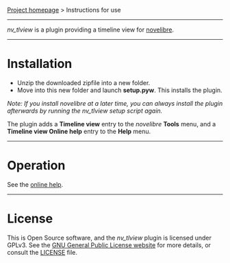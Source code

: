 [Project homepage](https://github.com/peter88213/nv_tlview) > Instructions for use

--- 

*nv_tlview* is a plugin providing a timeline view for [novelibre](https://github.com/peter88213/novelibre/). 

---

# Installation

- Unzip the downloaded zipfile into a new folder.
- Move into this new folder and launch **setup.pyw**. This installs the plugin.

*Note: If you install novelibre at a later time, you can always install the plugin afterwards by running the nv_tlview setup script again.*

The plugin adds a **Timeline view** entry to the *novelibre* **Tools** menu,
and a **Timeline view Online help** entry to the **Help** menu.

---

# Operation

See the [online help](https://github.com/peter88213/nv_tlview/tree/main/docs/nv_tlview).

---

# License

This is Open Source software, and the *nv_tlview* plugin is licensed under GPLv3. See the
[GNU General Public License website](https://www.gnu.org/licenses/gpl-3.0.en.html) for more
details, or consult the [LICENSE](https://github.com/peter88213/nv_tlview/blob/main/LICENSE) file.
